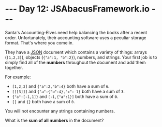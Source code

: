 # --- Day 12: JSAbacusFramework.io ---
Santa's Accounting-Elves need help balancing the books after a recent order. Unfortunately, their accounting software uses a peculiar storage format. That's where you come in.

They have a [JSON](http://json.org/) document which contains a variety of things: arrays (```[1,2,3]```), objects (```{"a":1, "b":2}```), numbers, and strings. Your first job is to simply find all of the **numbers** throughout the document and add them together.

For example:

* ```[1,2,3]``` and ```{"a":2,"b":4}``` both have a sum of ```6```.
* ```[[[3]]]``` and ```{"a":{"b":4},"c":-1}``` both have a sum of ```3```.
* ```{"a":[-1,1]}``` and ```[-1,{"a":1}]``` both have a sum of ```0```.
* ```[]``` and ```{}``` both have a sum of ```0```.

You will not encounter any strings containing numbers.

What is the **sum of all numbers** in the document?
